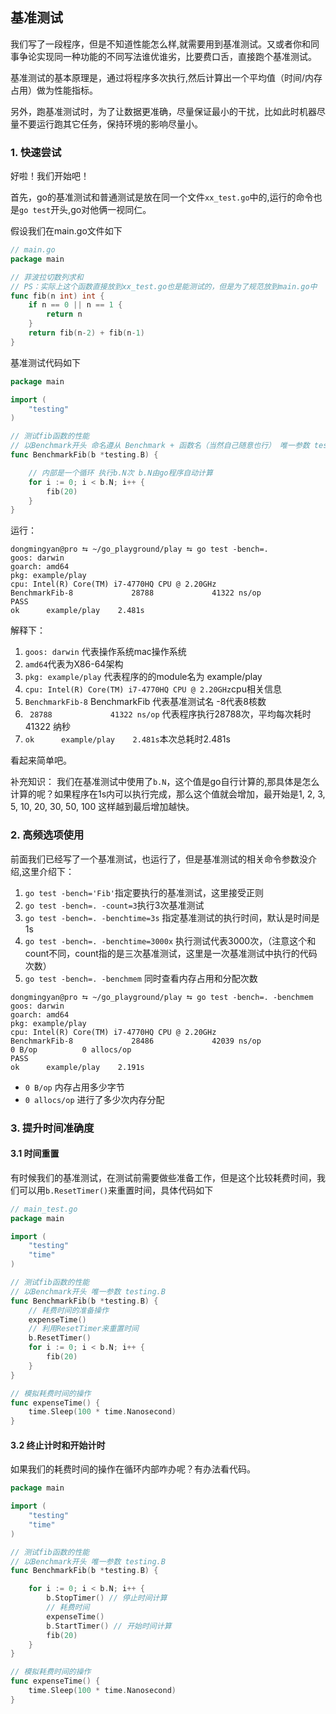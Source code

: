 ## 基准测试
我们写了一段程序，但是不知道性能怎么样,就需要用到基准测试。又或者你和同事争论实现同一种功能的不同写法谁优谁劣，比要费口舌，直接跑个基准测试。

基准测试的基本原理是，通过将程序多次执行,然后计算出一个平均值（时间/内存占用）做为性能指标。

另外，跑基准测试时，为了让数据更准确，尽量保证最小的干扰，比如此时机器尽量不要运行跑其它任务，保持环境的影响尽量小。

### 1. 快速尝试
好啦！我们开始吧！

首先，go的基准测试和普通测试是放在同一个文件`xx_test.go`中的,运行的命令也是`go test`开头,go对他俩一视同仁。

假设我们在main.go文件如下
```go
// main.go
package main

// 菲波拉切数列求和
// PS：实际上这个函数直接放到xx_test.go也是能测试的，但是为了规范放到main.go中
func fib(n int) int {
	if n == 0 || n == 1 {
		return n
	}
	return fib(n-2) + fib(n-1)
}
```

基准测试代码如下
```go
package main

import (
	"testing"
)

// 测试fib函数的性能
// 以Benchmark开头 命名遵从 Benchmark + 函数名（当然自己随意也行） 唯一参数 testing.B
func BenchmarkFib(b *testing.B) {

	// 内部是一个循环 执行b.N次 b.N由go程序自动计算
	for i := 0; i < b.N; i++ {
		fib(20)
	}
}
```

运行：
```shell
dongmingyan@pro ⮀ ~/go_playground/play ⮀ go test -bench=.
goos: darwin
goarch: amd64
pkg: example/play
cpu: Intel(R) Core(TM) i7-4770HQ CPU @ 2.20GHz
BenchmarkFib-8             28788             41322 ns/op
PASS
ok      example/play    2.481s
```
解释下：
1. `goos: darwin` 代表操作系统mac操作系统
2. `amd64`代表为X86-64架构
3. `pkg: example/play` 代表程序的的module名为 example/play
4. `cpu: Intel(R) Core(TM) i7-4770HQ CPU @ 2.20GHz`cpu相关信息
5. `BenchmarkFib-8` BenchmarkFib 代表基准测试名 -8代表8核数
6. ` 28788             41322 ns/op` 代表程序执行28788次，平均每次耗时 41322 纳秒
7. `ok      example/play    2.481s`本次总耗时2.481s

看起来简单吧。

补充知识：
我们在基准测试中使用了`b.N`，这个值是go自行计算的,那具体是怎么计算的呢？如果程序在1s内可以执行完成，那么这个值就会增加，最开始是1, 2, 3, 5, 10, 20, 30, 50, 100 这样越到最后增加越快。

### 2. 高频选项使用
前面我们已经写了一个基准测试，也运行了，但是基准测试的相关命令参数没介绍,这里介绍下：
1. ` go test -bench='Fib' `指定要执行的基准测试，这里接受正则
2. `go test -bench=. -count=3`执行3次基准测试
3. `go test -bench=. -benchtime=3s` 指定基准测试的执行时间，默认是时间是1s
4. `go test -bench=. -benchtime=3000x` 执行测试代表3000次，（注意这个和count不同，count指的是三次基准测试，这里是一次基准测试中执行的代码次数）
5. `go test -bench=. -benchmem` 同时查看内存占用和分配次数

```shell
dongmingyan@pro ⮀ ~/go_playground/play ⮀ go test -bench=. -benchmem
goos: darwin
goarch: amd64
pkg: example/play
cpu: Intel(R) Core(TM) i7-4770HQ CPU @ 2.20GHz
BenchmarkFib-8             28486             42039 ns/op               0 B/op          0 allocs/op
PASS
ok      example/play    2.191s
```

- `0 B/op` 内存占用多少字节
- `0 allocs/op` 进行了多少次内存分配


### 3. 提升时间准确度
#### 3.1 时间重置

有时候我们的基准测试，在测试前需要做些准备工作，但是这个比较耗费时间，我们可以用`b.ResetTimer()`来重置时间，具体代码如下

```go
// main_test.go
package main

import (
	"testing"
	"time"
)

// 测试fib函数的性能
// 以Benchmark开头 唯一参数 testing.B
func BenchmarkFib(b *testing.B) {
	// 耗费时间的准备操作
	expenseTime()
	// 利用ResetTimer来重置时间
	b.ResetTimer()
	for i := 0; i < b.N; i++ {
		fib(20)
	}
}

// 模拟耗费时间的操作
func expenseTime() {
	time.Sleep(100 * time.Nanosecond)
}
```

#### 3.2 终止计时和开始计时
如果我们的耗费时间的操作在循环内部咋办呢？有办法看代码。

```go
package main

import (
	"testing"
	"time"
)

// 测试fib函数的性能
// 以Benchmark开头 唯一参数 testing.B
func BenchmarkFib(b *testing.B) {

	for i := 0; i < b.N; i++ {
		b.StopTimer() // 停止时间计算
		// 耗费时间
		expenseTime()
		b.StartTimer() // 开始时间计算
		fib(20)
	}
}

// 模拟耗费时间的操作
func expenseTime() {
	time.Sleep(100 * time.Nanosecond)
}
```